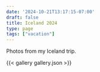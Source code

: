 ```yaml
---
date: '2024-10-21T13:17:15-07:00'
draft: false
title: Iceland 2024
type: page
tags: ["vacation"]
---
```


Photos from my Iceland trip.

{{< gallery gallery.json >}}
